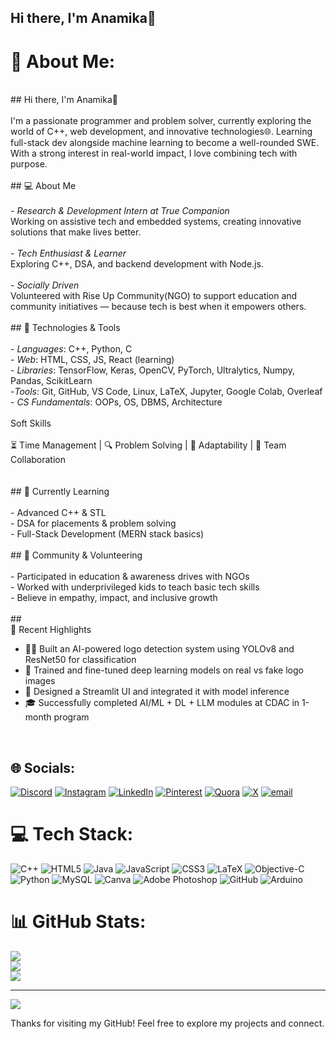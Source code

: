 
## Hi there, I'm Anamika👋

# 💫 About Me:
<br>## Hi there, I'm Anamika👋<br><br>I'm a passionate programmer and problem solver, currently exploring the world of C++, web development, and innovative technologies🌐. Learning full-stack dev alongside machine learning to become a well-rounded SWE. With a strong interest in real-world impact, I love combining tech with purpose.<br><br>## 💻 About Me<br><br>- *Research & Development Intern at True Companion*  <br>  Working on assistive tech and embedded systems, creating innovative solutions that make lives better.<br><br>- *Tech Enthusiast & Learner*  <br>  Exploring C++, DSA, and backend development with Node.js.<br><br>- *Socially Driven*  <br>  Volunteered with Rise Up Community(NGO) to support education and community initiatives — because tech is best when it empowers others.<br><br>## 🔧 Technologies & Tools<br><br>- *Languages*: C++, Python, C<br>- *Web*: HTML, CSS, JS, React (learning)<br>-
*Libraries*: TensorFlow, Keras, OpenCV, PyTorch, Ultralytics, Numpy, Pandas, ScikitLearn<br>-*Tools*: Git, GitHub, VS Code, Linux, LaTeX, Jupyter, Google Colab, Overleaf<br>- *CS Fundamentals*: OOPs, OS, DBMS, Architecture<br><br>  Soft Skills<br>  <br>⏳ Time Management | 🔍 Problem Solving | 🔄 Adaptability | 🤝 Team Collaboration<br><br><br>## 🌱 Currently Learning<br><br>- Advanced C++ & STL<br>- DSA for placements & problem solving<br>- Full-Stack Development (MERN stack basics)<br><br>## 🤝 Community & Volunteering<br><br>- Participated in education & awareness drives with NGOs<br>- Worked with underprivileged kids to teach basic tech skills<br>- Believe in empathy, impact, and inclusive growth<br><br>##
<br> 
📌 Recent Highlights
- 👩‍💻 Built an AI-powered logo detection system using YOLOv8 and ResNet50 for classification  
- 🧪 Trained and fine-tuned deep learning models on real vs fake logo images  
- 📄 Designed a Streamlit UI and integrated it with model inference  
- 🎓 Successfully completed AI/ML + DL + LLM modules at CDAC in 1-month program
<br>


## 🌐 Socials:
[![Discord](https://img.shields.io/badge/Discord-%237289DA.svg?logo=discord&logoColor=white)](https://discord.gg/https://discord.com/channels/@me) [![Instagram](https://img.shields.io/badge/Instagram-%23E4405F.svg?logo=Instagram&logoColor=white)](https://instagram.com/ana_mikka22) [![LinkedIn](https://img.shields.io/badge/LinkedIn-%230077B5.svg?logo=linkedin&logoColor=white)](https://linkedin.com/in/anamika-pandey-ana) [![Pinterest](https://img.shields.io/badge/Pinterest-%23E60023.svg?logo=Pinterest&logoColor=white)](https://pinterest.com/anamikaP22) [![Quora](https://img.shields.io/badge/Quora-%23B92B27.svg?logo=Quora&logoColor=white)](https://quora.com/profile/Anamika-815) [![X](https://img.shields.io/badge/X-black.svg?logo=X&logoColor=white)](https://x.com/@Mikka0788) [![email](https://img.shields.io/badge/Email-D14836?logo=gmail&logoColor=white)](mailto:anamika221105@gmail.com) 

# 💻 Tech Stack:
![C++](https://img.shields.io/badge/c++-%2300599C.svg?style=for-the-badge&logo=c%2B%2B&logoColor=white) ![HTML5](https://img.shields.io/badge/html5-%23E34F26.svg?style=for-the-badge&logo=html5&logoColor=white) ![Java](https://img.shields.io/badge/java-%23ED8B00.svg?style=for-the-badge&logo=openjdk&logoColor=white) ![JavaScript](https://img.shields.io/badge/javascript-%23323330.svg?style=for-the-badge&logo=javascript&logoColor=%23F7DF1E) ![CSS3](https://img.shields.io/badge/css3-%231572B6.svg?style=for-the-badge&logo=css3&logoColor=white) ![LaTeX](https://img.shields.io/badge/latex-%23008080.svg?style=for-the-badge&logo=latex&logoColor=white) ![Objective-C](https://img.shields.io/badge/OBJECTIVE--C-%233A95E3.svg?style=for-the-badge&logo=apple&logoColor=white) ![Python](https://img.shields.io/badge/python-3670A0?style=for-the-badge&logo=python&logoColor=ffdd54) ![MySQL](https://img.shields.io/badge/mysql-4479A1.svg?style=for-the-badge&logo=mysql&logoColor=white) ![Canva](https://img.shields.io/badge/Canva-%2300C4CC.svg?style=for-the-badge&logo=Canva&logoColor=white) ![Adobe Photoshop](https://img.shields.io/badge/adobe%20photoshop-%2331A8FF.svg?style=for-the-badge&logo=adobe%20photoshop&logoColor=white) ![GitHub](https://img.shields.io/badge/github-%23121011.svg?style=for-the-badge&logo=github&logoColor=white) ![Arduino](https://img.shields.io/badge/-Arduino-00979D?style=for-the-badge&logo=Arduino&logoColor=white)
# 📊 GitHub Stats:
![](https://github-readme-stats.vercel.app/api?username=AnamikaPandey22&theme=aura_dark&hide_border=false&include_all_commits=false&count_private=false)<br/>
![](https://nirzak-streak-stats.vercel.app/?user=AnamikaPandey22&theme=aura_dark&hide_border=false)<br/>
![](https://github-readme-stats.vercel.app/api/top-langs/?username=AnamikaPandey22&theme=aura_dark&hide_border=false&include_all_commits=false&count_private=false&layout=compact)

---
[![](https://visitcount.itsvg.in/api?id=AnamikaPandey22&icon=0&color=0)](https://visitcount.itsvg.in)

<!-- Proudly created with GPRM ( https://gprm.itsvg.in ) -->

Thanks for visiting my GitHub! Feel free to explore my projects and connect.

